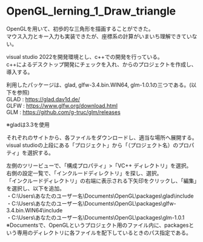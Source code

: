 # OpenGL_lerning_1_Draw_triangle
OpenGLを用いて、初歩的な三角形を描画することができた。  
マウス入力とキー入力も実装できたが、座標系の計算がいまいち理解できていない。  

visual studio 2022を開発環境とし、c++での開発を行っている。  
c++によるデスクトップ開発にチェックを入れ、からのプロジェクトを作成し、導入する。  
  
利用したパッケージは、glad, glfw-3.4.bin.WIN64, glm-1.0.1の三つである。(以下を参照)  
GLAD : https://glad.dav1d.de/  
GLFW : https://www.glfw.org/download.html  
GLM  : https://github.com/g-truc/glm/releases  

※gladは3.3を使用  
  
それぞれのサイトから、各ファイルをダウンロードし、適当な場所へ展開する。  
visual studioの上段にある「プロジェクト」から「（プロジェクト名）のプロパティ」を選択する。  
  
左側のツリービューで、「構成プロパティ」>「VC++ ディレクトリ」を選択。  
右側の設定一覧で、「インクルードディレクトリ」を探し、選択。  
「インクルードディレクトリ」の右端に表示される下矢印をクリックし、「編集」を選択し、以下を追加。  
・C:\Users\あなたのユーザー名\Documents\OpenGL\packages\glad\include  
・C:\Users\あなたのユーザー名\Documents\OpenGL\packages\glfw-3.4.bin.WIN64\include  
・C:\Users\あなたのユーザー名\Documents\OpenGL\packages\glm-1.0.1  
※Documentsで、OpenGLというプロジェクト用のファイル内に、packagesという専用のディレクトリに各ファイルを配下しているときのパス指定である。  
